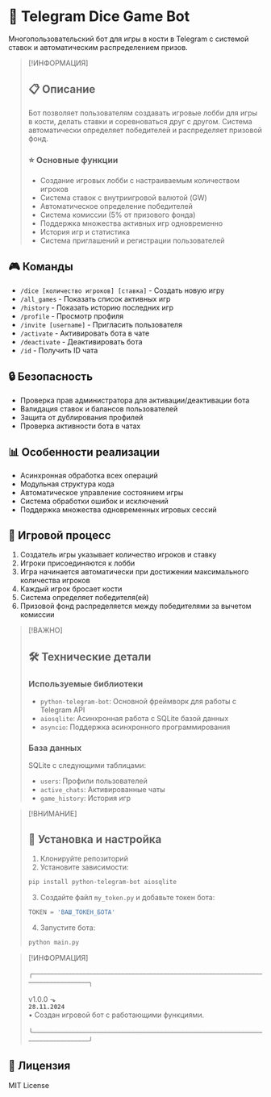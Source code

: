 # 🎲 Telegram Dice Game Bot

Многопользовательский бот для игры в кости в Telegram с системой ставок и автоматическим распределением призов.

> [!ИНФОРМАЦИЯ]
>## 📋 Описание
>
>Бот позволяет пользователям создавать игровые лобби для игры в кости, делать ставки и соревноваться друг с другом. Система автоматически определяет победителей и распределяет призовой фонд.
>
>### ⭐️ Основные функции
>
>- Создание игровых лобби с настраиваемым количеством игроков
>- Система ставок с внутриигровой валютой (GW)
>- Автоматическое определение победителей
>- Система комиссии (5% от призового фонда)
>- Поддержка множества активных игр одновременно
>- История игр и статистика
>- Система приглашений и регистрации пользователей

## 🎮 Команды

- `/dice [количество игроков] [ставка]` - Создать новую игру
- `/all_games` - Показать список активных игр
- `/history` - Показать историю последних игр
- `/profile` - Просмотр профиля
- `/invite [username]` - Пригласить пользователя
- `/activate` - Активировать бота в чате
- `/deactivate` - Деактивировать бота
- `/id` - Получить ID чата

## 🔒 Безопасность

- Проверка прав администратора для активации/деактивации бота
- Валидация ставок и балансов пользователей
- Защита от дублирования профилей
- Проверка активности бота в чатах

## 📊 Особенности реализации

- Асинхронная обработка всех операций
- Модульная структура кода
- Автоматическое управление состоянием игры
- Система обработки ошибок и исключений
- Поддержка множества одновременных игровых сессий

## 🎯 Игровой процесс

1. Создатель игры указывает количество игроков и ставку
2. Игроки присоединяются к лобби
3. Игра начинается автоматически при достижении максимального количества игроков
4. Каждый игрок бросает кости
5. Система определяет победителя(ей)
6. Призовой фонд распределяется между победителями за вычетом комиссии


> [!ВАЖНО]
>## 🛠 Технические детали
>
>### Используемые библиотеки
>
>- `python-telegram-bot`: Основной фреймворк для работы с Telegram API
>- `aiosqlite`: Асинхронная работа с SQLite базой данных
>- `asyncio`: Поддержка асинхронного программирования
>
>### База данных
>
>SQLite с следующими таблицами:
>- `users`: Профили пользователей
>- `active_chats`: Активированные чаты
>- `game_history`: История игр

> [!ВНИМАНИЕ]
>## 💾 Установка и настройка
>
>1. Клонируйте репозиторий
>2. Установите зависимости:
>```bash
>pip install python-telegram-bot aiosqlite
>```
>3. Создайте файл `my_token.py` и добавьте токен бота:
>```python
>TOKEN = 'ВАШ_ТОКЕН_БОТА'
>```
>4. Запустите бота:
>```bash
>python main.py
>```

> [!ИНФОРМАЦИЯ]  
> 
> ╭––––––––––––––––––––––––––––––––––––––––––––––––––––––––––––––––––––––––––––––––––╮<br />
><br />
>v1.0.0 ⬎<br />
>**`28.11.2024`**<br />
>• Создан игровой бот с работающими функциями.<br />
><br />
>╰––––––––––––––––––––––––––––––––––––––––––––––––––––––––––––––––––––––––––––––––––╯

## 📝 Лицензия

MIT License
